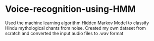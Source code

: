# Voice-recognition-using-HMM
Used the machine learning algorithm Hidden Markov Model to classify Hindu mythological chants from noise.
Created my own dataset from scratch and converted the input audio files to .wav format
